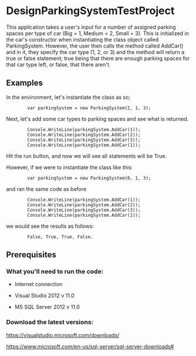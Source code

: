 # DesignParkingSystemTestProject
This application takes a user's input for a number of assigned parking spaces per type of car (Big = 1, Medium = 2, Small = 3). 
This is initialized in the car's constructor when instantiating the class object called ParkingSystem.
However, the user then calls the method called AddCar() and in it, they specify the car type (1, 2, or 3) and the method will return a true or false statement; true being that there are enough parking spaces for that car type left, or false, that there aren't.


## Examples
In the environment, let's instantiate the class as so;

            var parkingSystem = new ParkingSystem(2, 1, 3);

Next, let's add some car types to parking spaces and see what is returned.

            Console.WriteLine(parkingSystem.AddCar(1));
            Console.WriteLine(parkingSystem.AddCar(2));
            Console.WriteLine(parkingSystem.AddCar(3));
            Console.WriteLine(parkingSystem.AddCar(1));

Hit the run button, and now we will see all statements will be True.

However, if we were to instantiate the class like this:

            var parkingSystem = new ParkingSystem(0, 1, 3);

and ran the same code as before


            Console.WriteLine(parkingSystem.AddCar(1));
            Console.WriteLine(parkingSystem.AddCar(2));
            Console.WriteLine(parkingSystem.AddCar(3));
            Console.WriteLine(parkingSystem.AddCar(1));
            
we would see the results as follows: 

            False, True, True, False.

## Prerequisites

### What you'll need to run the code:

* Internet connection

* Visual Studio 2012 v 11.0

* MS SQL Server 2012 v 11.0

### Download the latest versions:

https://visualstudio.microsoft.com/downloads/

https://www.microsoft.com/en-us/sql-server/sql-server-downloads# 
